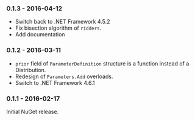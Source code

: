 ### 0.1.3 - 2016-04-12

* Switch back to .NET Framework 4.5.2
* Fix bisection algorithm of `ridders`.
* Add documentation

### 0.1.2 - 2016-03-11

* `prior` field of `ParameterDefinition` structure is a function instead of a Distribution.
* Redesign of `Parameters.Add` overloads.
* Switch to .NET Framework 4.6.1

### 0.1.1 - 2016-02-17

Initial NuGet release.
 